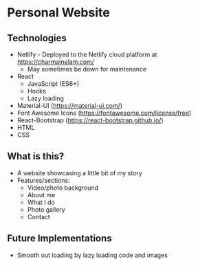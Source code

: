 # Personal Website

## Technologies
* Netlify - Deployed to the Netlify cloud platform at https://charmainelam.com/
  * May sometimes be down for maintenance
* React
  * JavaScript (ES6+)
  * Hooks
  * Lazy loading
* Material-UI (https://material-ui.com/)
* Font Awesome Icons (https://fontawesome.com/license/free)
* React-Bootstrap (https://react-bootstrap.github.io/)
* HTML
* CSS

## What is this?
* A website showcasing a little bit of my story
* Features/sections:
  * Video/photo background
  * About me
  * What I do
  * Photo gallery
  * Contact

## Future Implementations
* Smooth out loading by lazy loading code and images